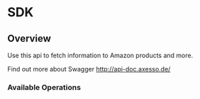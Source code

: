 # SDK

## Overview

Use this api to fetch information to Amazon products and more.

Find out more about Swagger
<http://api-doc.axesso.de/>
### Available Operations

